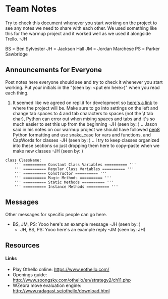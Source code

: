 
# Team Notes
Try to check this document whenever you start working on the project to see any notes we need to share with each other. We used something like this for the warmup project and it worked well as we used it alongside Trello. -JH

BS = Ben Sylvester
JH = Jackson Hall
JM = Jordan Marchese
PS = Parker Sawbridge

## Announcements for Everyone
Post notes here everyone should see and try to check it whenever you start working. Put your initials in the "(seen by: \<put em here>)" when you read each thing.

1. It seemed like we agreed on repl.it for development so [here's a link](https://repl.it/@jackson_hall/CS205-Final-Project) to where the project will be. Make sure to go into settings on the left and change tab spaces to 4 and tab characters to spaces (not the \t tab char), Python can error out when mixing spaces and tabs and it's so much easier to set this up from the beginning -JH (seen by: )
.. Jason said in his notes on our warmup project we should have followed [pep8](https://www.python.org/dev/peps/pep-0008/) Python formatting and use snake_case for vars and functions, and CapWords for classes -JH (seen by: )
.. I try to keep classes organized into these sections so just dropping them here to copy-paste when we make new classes -JH (seen by: )
  ```
  class ClassName:
      ''' ========== Constant Class Variables ========== '''
      ''' ========== Regular Class Variables ========== '''
      ''' ========== Constructor ========== '''
      ''' ========== Magic Methods ========== '''
      ''' ========== Static Methods ========== '''
      ''' ========== Instance Methods ========== '''
  ```

## Messages
Other messages for specific people can go here.
- BS, JM, PS: Yooo here's an example message -JH (seen by: )
    - JH, BS, PS: Yooo here's an example reply -JM (seen by: JH)


## Resources
#### Links
- Play Othello online: https://www.eothello.com/
- Openings guide: http://www.soongsky.com/othello/en/strategy2/ch11.php
- WZebra move evaluation engine: http://www.radagast.se/othello/download.html
